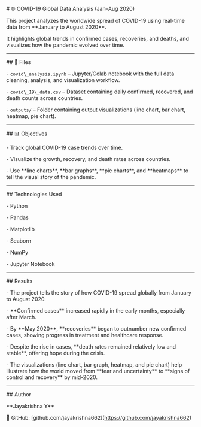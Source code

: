 \# 🌐 COVID-19 Global Data Analysis (Jan–Aug 2020)



This project analyzes the worldwide spread of COVID-19 using real-time data from \*\*January to August 2020\*\*.  

It highlights global trends in confirmed cases, recoveries, and deaths, and visualizes how the pandemic evolved over time.



---



\## 📂 Files



\- `covid\_analysis.ipynb` – Jupyter/Colab notebook with the full data cleaning, analysis, and visualization workflow.

\- `covid\_19\_data.csv` – Dataset containing daily confirmed, recovered, and death counts across countries.

\- `outputs/` – Folder containing output visualizations (line chart, bar chart, heatmap, pie chart).



---



\## 📊 Objectives



\- Track global COVID-19 case trends over time.

\- Visualize the growth, recovery, and death rates across countries.

\- Use \*\*line charts\*\*, \*\*bar graphs\*\*, \*\*pie charts\*\*, and \*\*heatmaps\*\* to tell the visual story of the pandemic.



---



\## Technologies Used



\- Python  

\- Pandas  

\- Matplotlib  

\- Seaborn  

\- NumPy  

\- Jupyter Notebook



---



\## Results



\- The project tells the story of how COVID-19 spread globally from January to August 2020.

\- \*\*Confirmed cases\*\* increased rapidly in the early months, especially after March.

\- By \*\*May 2020\*\*, \*\*recoveries\*\* began to outnumber new confirmed cases, showing progress in treatment and healthcare response.

\- Despite the rise in cases, \*\*death rates remained relatively low and stable\*\*, offering hope during the crisis.

\- The visualizations (line chart, bar graph, heatmap, and pie chart) help illustrate how the world moved from \*\*fear and uncertainty\*\* to \*\*signs of control and recovery\*\* by mid-2020.



---



\## Author



\*\*Jayakrishna Y\*\*  

🔗 GitHub: \[github.com/jayakrishna662](https://github.com/jayakrishna662)



